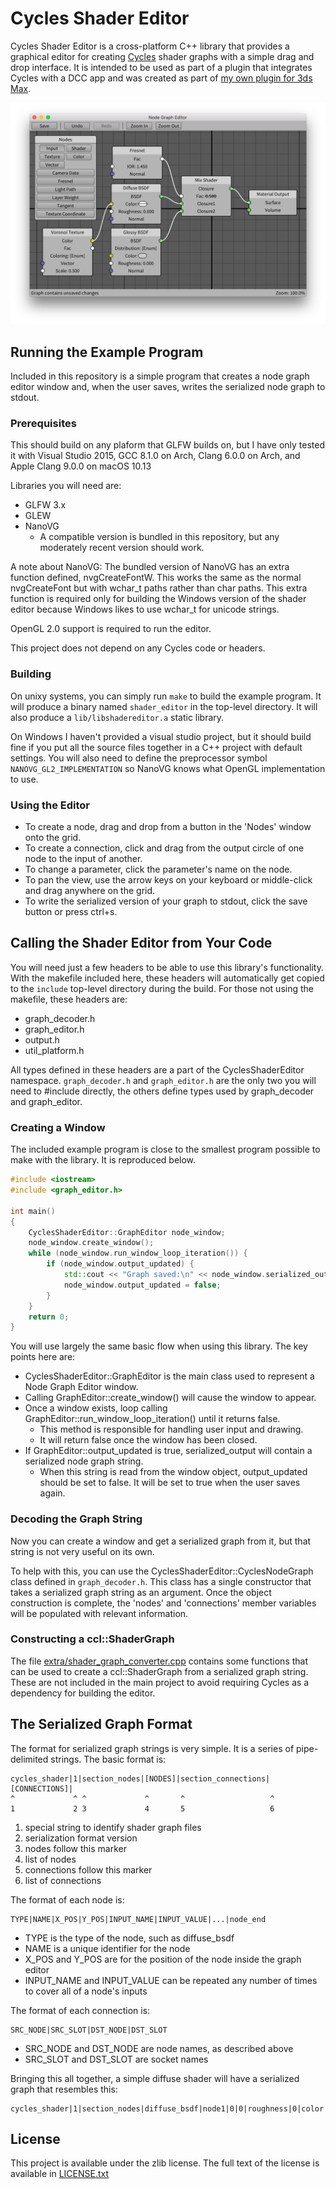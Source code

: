 # Cycles Shader Editor

Cycles Shader Editor is a cross-platform C++ library that provides a graphical editor for creating [Cycles](https://www.cycles-renderer.org/) shader graphs with a simple drag and drop interface. It is intended to be used as part of a plugin that integrates Cycles with a DCC app and was created as part of [my own plugin for 3ds Max](https://cyclesformax.net/).

![Screenshot](/extra/screenshot.png)

## Running the Example Program

Included in this repository is a simple program that creates a node graph editor window and, when the user saves, writes the serialized node graph to stdout.

### Prerequisites

This should build on any plaform that GLFW builds on, but I have only tested it with Visual Studio 2015, GCC 8.1.0 on Arch, Clang 6.0.0 on Arch, and Apple Clang 9.0.0 on macOS 10.13

Libraries you will need are:
- GLFW 3.x
- GLEW
- NanoVG
  - A compatible version is bundled in this repository, but any moderately recent version should work.

A note about NanoVG: The bundled version of NanoVG has an extra function defined, nvgCreateFontW. This works the same as the normal nvgCreateFont but with wchar_t paths rather than char paths. This extra function is required only for building the Windows version of the shader editor because Windows likes to use wchar_t for unicode strings.

OpenGL 2.0 support is required to run the editor.

This project does not depend on any Cycles code or headers.

### Building

On unixy systems, you can simply run `make` to build the example program. It will produce a binary named `shader_editor` in the top-level directory. It will also produce a `lib/libshadereditor.a` static library.

On Windows I haven't provided a visual studio project, but it should build fine if you put all the source files together in a C++ project with default settings. You will also need to define the preprocessor symbol `NANOVG_GL2_IMPLEMENTATION` so NanoVG knows what OpenGL implementation to use.

### Using the Editor

* To create a node, drag and drop from a button in the 'Nodes' window onto the grid.
* To create a connection, click and drag from the output circle of one node to the input of another.
* To change a parameter, click the parameter's name on the node.
* To pan the view, use the arrow keys on your keyboard or middle-click and drag anywhere on the grid.
* To write the serialized version of your graph to stdout, click the save button or press ctrl+s.

## Calling the Shader Editor from Your Code

You will need just a few headers to be able to use this library's functionality. With the makefile included here, these headers will automatically get copied to the `include` top-level directory during the build. For those not using the makefile, these headers are:

* graph_decoder.h
* graph_editor.h
* output.h
* util_platform.h

All types defined in these headers are a part of the CyclesShaderEditor namespace. `graph_decoder.h` and `graph_editor.h` are the only two you will need to #include directly, the others define types used by graph_decoder and graph_editor. 

### Creating a Window

The included example program is close to the smallest program possible to make with the library. It is reproduced below.

```C++
#include <iostream>
#include <graph_editor.h>

int main()
{
	CyclesShaderEditor::GraphEditor node_window;
	node_window.create_window();
	while (node_window.run_window_loop_iteration()) {
		if (node_window.output_updated) {
			std::cout << "Graph saved:\n" << node_window.serialized_output << std::endl;
			node_window.output_updated = false;
		}
	}
	return 0;
}
```

You will use largely the same basic flow when using this library. The key points here are:

* CyclesShaderEditor::GraphEditor is the main class used to represent a Node Graph Editor window.
* Calling GraphEditor::create_window() will cause the window to appear.
* Once a window exists, loop calling GraphEditor::run_window_loop_iteration() until it returns false.
  * This method is responsible for handling user input and drawing.
  * It will return false once the window has been closed.
* If GraphEditor::output_updated is true, serialized_output will contain a serialized node graph string.
  * When this string is read from the window object, output_updated should be set to false. It will be set to true when the user saves again.

### Decoding the Graph String

Now you can create a window and get a serialized graph from it, but that string is not very useful on its own.

To help with this, you can use the CyclesShaderEditor::CyclesNodeGraph class defined in `graph_decoder.h`. This class has a single constructor that takes a serialized graph string as an argument. Once the object construction is complete, the 'nodes' and 'connections' member variables will be populated with relevant information.

### Constructing a ccl::ShaderGraph

The file [extra/shader_graph_converter.cpp](extra/shader_graph_converter.cpp) contains some functions that can be used to create a ccl::ShaderGraph from a serialized graph string. These are not included in the main project to avoid requiring Cycles as a dependency for building the editor.

## The Serialized Graph Format

The format for serialized graph strings is very simple. It is a series of pipe-delimited strings. The basic format is:
```
cycles_shader|1|section_nodes|[NODES]|section_connections|[CONNECTIONS]|
^             ^ ^             ^       ^                   ^
1             2 3             4       5                   6
```
1. special string to identify shader graph files
2. serialization format version
3. nodes follow this marker
4. list of nodes
5. connections follow this marker
6. list of connections

The format of each node is:
```
TYPE|NAME|X_POS|Y_POS|INPUT_NAME|INPUT_VALUE|...|node_end
```

* TYPE is the type of the node, such as diffuse_bsdf
* NAME is a unique identifier for the node
* X_POS and Y_POS are for the position of the node inside the graph editor
* INPUT_NAME and INPUT_VALUE can be repeated any number of times to cover all of a node's inputs

The format of each connection is:
```
SRC_NODE|SRC_SLOT|DST_NODE|DST_SLOT
```
* SRC_NODE and DST_NODE are node names, as described above
* SRC_SLOT and DST_SLOT are socket names

Bringing this all together, a simple diffuse shader will have a serialized graph that resembles this:
```
cycles_shader|1|section_nodes|diffuse_bsdf|node1|0|0|roughness|0|color|0,1,1|node_end|out_material|output|200|0|node_end|section_connections|node1|BSDF|output|Surface|
```

## License

This project is available under the zlib license. The full text of the license is available in [LICENSE.txt](LICENSE.txt)
